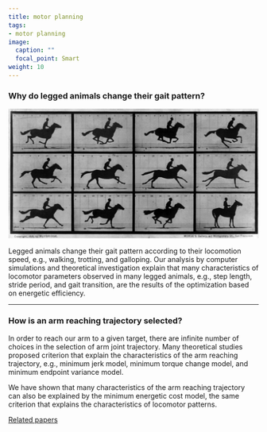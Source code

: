 ```yaml
---
title: motor planning
tags:
- motor planning
image:
  caption: ""
  focal_point: Smart
weight: 10
---
```


### Why do legged animals change their gait pattern?

![Muybridge 1886](The_Horse_in_Motion.jpg)

Legged animals change their gait pattern according to their locomotion speed, e.g., walking, trotting, and galloping. Our analysis by computer simulations and theoretical investigation explain that many characteristics of locomotor parameters observed in many legged animals, e.g., step length, stride period, and gait transition, are the results of the optimization based on energetic efficiency.

---
### How is an arm reaching trajectory selected?

In order to reach our arm to a given target, there are infinite number of choices in the selection of arm joint trajectory.
Many theoretical studies proposed criterion that explain the characteristics of the arm reaching trajectory, e.g., minimum jerk model, minimum torque change model, and minimum endpoint variance model.

We have shown that many characteristics of the arm reaching trajectory can also be explained by the minimum energetic cost model, the same criterion that explains the characteristics of locomotor patterns.

[Related papers](../papers/#planning)
